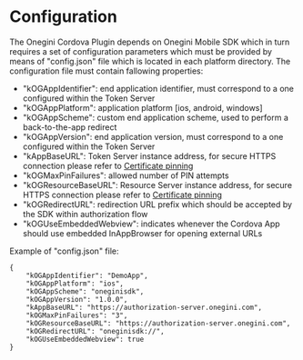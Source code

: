 # Configuration

The Onegini Cordova Plugin depends on Onegini Mobile SDK which in turn requires a set of configuration parameters which must be provided by means of "config.json" file which is located in each platform directory. 
The configuration file must contain fallowing properties:

- "kOGAppIdentifier": end application identifier, must correspond to a one configured within the Token Server
- "kOGAppPlatform": application platform [ios, android, windows]
- "kOGAppScheme": custom end application scheme, used to perform a back-to-the-app redirect
- "kOGAppVersion": end application version, must correspond to a one configured within the Token Server
- "kAppBaseURL": Token Server instance address, for secure HTTPS connection please refer to [Certificate pinning](4Certificatepinning.md)
- "kOGMaxPinFailures": allowed number of PIN attempts
- "kOGResourceBaseURL": Resource Server instance address, for secure HTTPS connection please refer to [Certificate pinning](4Certificatepinning.md)
- "kOGRedirectURL": redirection URL prefix which should be accepted by the SDK within authorization flow 
- "kOGUseEmbeddedWebview": indicates whenever the Cordova App should use embedded InAppBrowser for opening external URLs

Example of "config.json" file:

    {
        "kOGAppIdentifier": "DemoApp",
        "kOGAppPlatform": "ios",
        "kOGAppScheme": "oneginisdk",
        "kOGAppVersion": "1.0.0",
        "kAppBaseURL": "https://authorization-server.onegini.com",
        "kOGMaxPinFailures": "3",
        "kOGResourceBaseURL": "https://authorization-server.onegini.com",
        "kOGRedirectURL": "oneginisdk://",
        "kOGUseEmbeddedWebview": true
    }
    
    
